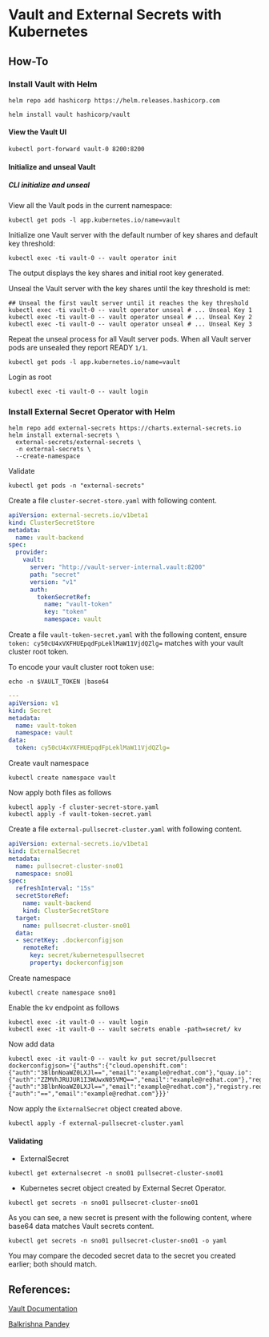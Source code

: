 # Vault and External Secrets with Kubernetes

## How-To

### Install Vault with Helm

```shell
helm repo add hashicorp https://helm.releases.hashicorp.com

helm install vault hashicorp/vault
```

#### View the Vault UI

```shell
kubectl port-forward vault-0 8200:8200
```

#### Initialize and unseal Vault

##### CLI initialize and unseal

View all the Vault pods in the current namespace:

```shell
kubectl get pods -l app.kubernetes.io/name=vault
```

Initialize one Vault server with the default number of key shares and default key threshold:

```shell
kubectl exec -ti vault-0 -- vault operator init
```

The output displays the key shares and initial root key generated.

Unseal the Vault server with the key shares until the key threshold is met:

```shell
## Unseal the first vault server until it reaches the key threshold
kubectl exec -ti vault-0 -- vault operator unseal # ... Unseal Key 1
kubectl exec -ti vault-0 -- vault operator unseal # ... Unseal Key 2
kubectl exec -ti vault-0 -- vault operator unseal # ... Unseal Key 3
```

Repeat the unseal process for all Vault server pods. When all Vault server pods are unsealed they report READY `1/1`.

```shell
kubectl get pods -l app.kubernetes.io/name=vault

```

Login as root

```shell
kubectl exec -ti vault-0 -- vault login
```

### Install External Secret Operator with Helm

```shell
helm repo add external-secrets https://charts.external-secrets.io
helm install external-secrets \
  external-secrets/external-secrets \
  -n external-secrets \
  --create-namespace
```

Validate

```shell
kubectl get pods -n "external-secrets"
```

Create a file `cluster-secret-store.yaml` with following content.

```yaml
apiVersion: external-secrets.io/v1beta1
kind: ClusterSecretStore
metadata:
  name: vault-backend
spec:
  provider:
    vault:
      server: "http://vault-server-internal.vault:8200"
      path: "secret"
      version: "v1"
      auth:
        tokenSecretRef:
          name: "vault-token"
          key: "token"
          namespace: vault
```

Create a file `vault-token-secret.yaml` with the following content, ensure `token: cy50cU4xVXFHUEpqdFpLeklMaW11VjdQZlg=` matches with your vault cluster root token.

To encode your vault cluster root token use:

```shell
echo -n $VAULT_TOKEN |base64
```

```yaml
---
apiVersion: v1
kind: Secret
metadata:
  name: vault-token
  namespace: vault
data:
  token: cy50cU4xVXFHUEpqdFpLeklMaW11VjdQZlg=
```

Create vault namespace

```shell
kubectl create namespace vault
```

Now apply both files as follows

```shell
kubectl apply -f cluster-secret-store.yaml
kubectl apply -f vault-token-secret.yaml
```

Create a file `external-pullsecret-cluster.yaml` with following content.

```yaml
apiVersion: external-secrets.io/v1beta1
kind: ExternalSecret
metadata:
  name: pullsecret-cluster-sno01
  namespace: sno01
spec:
  refreshInterval: "15s"
  secretStoreRef:
    name: vault-backend
    kind: ClusterSecretStore
  target:
    name: pullsecret-cluster-sno01
  data:
  - secretKey: .dockerconfigjson
    remoteRef:
      key: secret/kubernetespullsecret
      property: dockerconfigjson
```

Create namespace

```shell
kubectl create namespace sno01
```

Enable the kv endpoint as follows

```shell
kubectl exec -it vault-0 -- vault login
kubectl exec -it vault-0 -- vault secrets enable -path=secret/ kv
```

Now add data

```shell
kubectl exec -it vault-0 -- vault kv put secret/pullsecret dockerconfigjson='{"auths":{"cloud.openshift.com":{"auth":"3BlbnNoaWZ0LXJl==","email":"example@redhat.com"},"quay.io":{"auth":"ZZMVhJRUJUR1I3WUwxN05VMQ==","email":"example@redhat.com"},"registry.connect.redhat.com":{"auth":"3BlbnNoaWZ0LXJl==","email":"example@redhat.com"},"registry.redhat.io":{"auth":"==","email":"example@redhat.com"}}}'
```

Now apply the `ExternalSecret` object created above.

```shell
kubectl apply -f external-pullsecret-cluster.yaml
```

#### Validating

- ExternalSecret

```shell
kubectl get externalsecret -n sno01 pullsecret-cluster-sno01
```

- Kubernetes secret object created by External Secret Operator.

```shell
kubectl get secrets -n sno01 pullsecret-cluster-sno01
```

As you can see, a new secret is present with the following content, where base64 data matches Vault secrets content.

```shell
kubectl get secrets -n sno01 pullsecret-cluster-sno01 -o yaml
```

You may compare the decoded secret data to the secret you created earlier; both should match.

## References:

[Vault Documentation](https://www.vaultproject.io/docs/platform/k8s/helm/run)

[Balkrishna Pandey](https://www.goglides.dev/bkpandey/how-to-manage-secrets-in-openshiftkubernetes-using-vault-and-external-secrets-1n6k)

